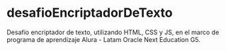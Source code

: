 # desafioEncriptadorDeTexto
Desafío encriptador de texto, utilizando HTML, CSS y JS, en el marco de programa de aprendizaje Alura - Latam Oracle Next Education G5.
